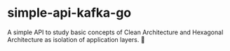# simple-api-kafka-go
A simple API to study basic concepts of Clean Architecture and Hexagonal Architecture as isolation of application layers. 📖
